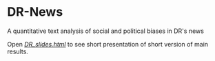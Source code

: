 # DR-News

A quantitative text analysis of social and political biases in DR's news

Open [*DR_slides.html*](../DR_slides.html) to see short presentation of short version of main results.
